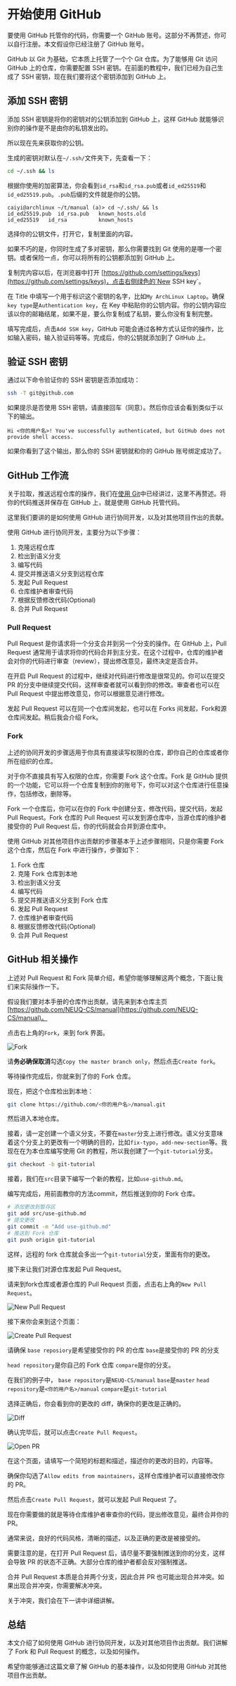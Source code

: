 # 开始使用 GitHub

要使用 GitHub 托管你的代码，你需要一个 GitHub 账号。这部分不再赘述，你可以自行注册。本文假设你已经注册了 GitHub 账号。

GitHub 以 Git 为基础，它本质上托管了一个个 Git 仓库。为了能够用 Git 访问 GitHub 上的仓库，你需要配置 SSH 密钥。在前面的教程中，我们已经为自己生成了 SSH 密钥，现在我们要将这个密钥添加到 GitHub 上。

## 添加 SSH 密钥

添加 SSH 密钥是将你的密钥对的公钥添加到 GitHub 上，这样 GitHub 就能够识别你的操作是不是由你的私钥发出的。

所以现在先来获取你的公钥。

生成的密钥对默认在`~/.ssh/`文件夹下，先查看一下：

```bash
cd ~/.ssh && ls
```

根据你使用的加密算法，你会看到`id_rsa`和`id_rsa.pub`或者`id_ed25519`和`id_ed25519.pub`。`.pub`后缀的文件就是你的公钥。

```
caiyi@archlinux ~/t/manual (a)> cd ~/.ssh/ && ls
id_ed25519.pub  id_rsa.pub   known_hosts.old
id_ed25519   id_rsa          known_hosts
```

选择你的公钥文件，打开它，复制里面的内容。

如果不巧的是，你同时生成了多对密钥，那么你需要找到 Git 使用的是哪一个密钥。或者保险一点，你可以将所有的公钥都添加到 GitHub 上。

复制完内容以后，在浏览器中打开 [https://github.com/settings/keys](https://github.com/settings/keys)，点击右侧绿色的`New SSH key`。

在 Title 中填写一个用于标识这个密钥的名字，比如`My ArchLinux Laptop`。确保`key type`是`Authentication key`，在 Key 中粘贴你的公钥内容。你的公钥内容应该以你的邮箱结尾，如果不是，要么你复制成了私钥，要么你没有复制完整。

填写完成后，点击`Add SSH key`，GitHub 可能会通过各种方式认证你的操作，比如输入密码，输入验证码等等。完成后，你的公钥就添加到了 GitHub 上。

## 验证 SSH 密钥

通过以下命令验证你的 SSH 密钥是否添加成功：

```bash
ssh -T git@github.com
```

如果提示是否使用 SSH 密钥，请直接回车（同意）。然后你应该会看到类似于以下的输出。

```
Hi <你的用户名>! You've successfully authenticated, but GitHub does not provide shell access.
```

如果你看到了这个输出，那么你的 SSH 密钥就和你的 GitHub 账号绑定成功了。

## GitHub 工作流

关于拉取，推送远程仓库的操作，我们在[使用 Git](../use-git/get-started-with-gh.md)中已经讲过，这里不再赘述。将你的代码推送并保存在 GitHub 上，就是使用 GitHub 托管代码。

这里我们要讲的是如何使用 GitHub 进行协同开发，以及对其他项目作出的贡献。

使用 GitHub 进行协同开发，主要分为以下步骤：
1. 克隆远程仓库
2. 检出到语义分支
3. 编写代码
4. 提交并推送语义分支到远程仓库
5. 发起 Pull Request
6. 仓库维护者审查代码
7. 根据反馈修改代码(Optional)
8. 合并 Pull Request

### Pull Request

Pull Request 是你请求将一个分支合并到另一个分支的操作。在 GitHub 上，Pull Request 通常用于请求将你的代码合并到主分支。在这个过程中，仓库的维护者会对你的代码进行审查（review），提出修改意见，最终决定是否合并。

在开启 Pull Request 的过程中，继续对代码进行修改是很常见的。你可以在提交 PR 的分支中继续提交代码，这样审查者就可以看到你的修改。审查者也可以在 Pull Request 中提出修改意见，你可以根据意见进行修改。

发起 Pull Request 可以在同一个仓库间发起，也可以在 Forks 间发起，Fork和源仓库间发起。稍后我会介绍 Fork。

### Fork

上述的协同开发的步骤适用于你具有直接读写权限的仓库，即你自己的仓库或者你所在组织的仓库。

对于你不直接具有写入权限的仓库，你需要 Fork 这个仓库。Fork 是 GitHub 提供的一个功能，它可以将一个仓库复制到你的账号下，你可以对这个仓库进行任意操作，包括修改，删除等。

Fork 一个仓库后，你可以在你的 Fork 中创建分支，修改代码，提交代码，发起 Pull Request。Fork 仓库的 Pull Request 可以发到源仓库中，当源仓库的维护者接受你的 Pull Request 后，你的代码就会合并到源仓库中。

使用 GitHub 对其他项目作出贡献的步骤基本于上述步骤相同，只是你需要 Fork 这个仓库，然后在 Fork 中进行操作，步骤如下：

1. Fork 仓库
2. 克隆 Fork 仓库到本地
3. 检出到语义分支
4. 编写代码
5. 提交并推送语义分支到 Fork 仓库
6. 发起 Pull Request
7. 仓库维护者审查代码
8. 根据反馈修改代码(Optional)
9. 合并 Pull Request

## GitHub 相关操作

上述对 Pull Request 和 Fork 简单介绍，希望你能够理解这两个概念，下面让我们来实际操作一下。

假设我们要对本手册的仓库作出贡献，请先来到本仓库主页[https://github.com/NEUQ-CS/manual](https://github.com/NEUQ-CS/manual)。

点击右上角的`Fork`，来到 fork 界面。

![Fork](./assets/fork1.png)

请**务必确保取消**勾选`Copy the master branch only`，然后点击`Create fork`。

等待操作完成后，你就来到了你的 Fork 仓库。

现在，把这个仓库检出到本地：

```bash
git clone https://github.com/<你的用户名>/manual.git
```

然后进入本地仓库。

接着，请一定创建一个语义分支，不要在`master`分支上进行修改。语义分支意味着这个分支上的更改有一个明确的目的，比如`fix-typo`，`add-new-section`等。我现在在为本仓库编写使用 Git 的教程，所以我创建了一个`git-tutorial`分支。

```bash
git checkout -b git-tutorial
```

接着，我们在`src`目录下编写一个新的教程，比如`use-github.md`。

编写完成后，用前面教你的方法commit，然后推送到你的 Fork 仓库。

```bash
# 添加更改到暂存区
git add src/use-github.md
# 提交更改
git commit -m "Add use-github.md"
# 推送到 Fork 仓库
git push origin git-tutorial
```

这样，远程的 fork 仓库就会多出一个`git-tutorial`分支，里面有你的更改。

接下来让我们对源仓库发起 Pull Request。

请来到fork仓库或者源仓库的 Pull Request 页面，点击右上角的`New Pull Request`。

![New Pull Request](./assets/pr1.png)

接下来你会来到这个页面：

![Create Pull Request](./assets/pr2.png)

请确保
`base reposiory`是希望接受你的 PR 的仓库
`base`是接受你的 PR 的分支

`head repository`是你自己的 Fork 仓库
`compare`是你的分支。

在我们的例子中，
`base repository`是`NEUQ-CS/manual`
`base`是`master`
`head repository`是`<你的用户名>/manual`
`compare`是`git-tutorial`

选择正确后，你会看到你的更改的 diff，确保你的更改是正确的。

![Diff](./assets/pr3.png)

确认完毕后，就可以点击`Create Pull Request`。

![Open PR](./assets/pr4.png)

在这个页面，请填写一个简短的标题和描述，描述你的更改的目的，内容等。

确保你勾选了`Allow edits from maintainers`，这样仓库维护者可以直接修改你的 PR。

然后点击`Create Pull Request`，就可以发起 Pull Request 了。

现在你需要做的就是等待仓库维护者审查你的代码，提出修改意见，最终合并你的 PR。

通常来说，良好的代码风格，清晰的描述，以及正确的更改是被接受的。

需要注意的是，在打开 Pull Request 后，请尽量不要强制推送到你的分支，这样会导致 PR 的状态不正确。大部分仓库的维护者都会反对强制推送。

合并 Pull Request 本质是合并两个分支，因此合并 PR 也可能出现合并冲突。如果出现合并冲突，你需要解决冲突。

关于冲突，我们会在下一讲中详细讲解。

## 总结

本文介绍了如何使用 GitHub 进行协同开发，以及对其他项目作出贡献。我们讲解了 Fork 和 Pull Request 的概念，以及如何操作。

希望你能够通过这篇文章了解 GitHub 的基本操作，以及如何使用 GitHub 对其他项目作出贡献。
